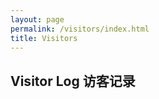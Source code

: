 ```yaml
---
layout: page
permalink: /visitors/index.html
title: Visitors
---
```

## Visitor Log 访客记录

<br>

<div class="stat"><script type="text/javascript" id="clstr_globe" src="//clustrmaps.com/globe.js?d=tGZ_4852x6Mm-PPomoo98e4y_CI8D9TmioGTO03Daik"></script></div>

<br>
<!-- ## Message 留言板

<br>

{% include disqus.html %} 

<br> -->